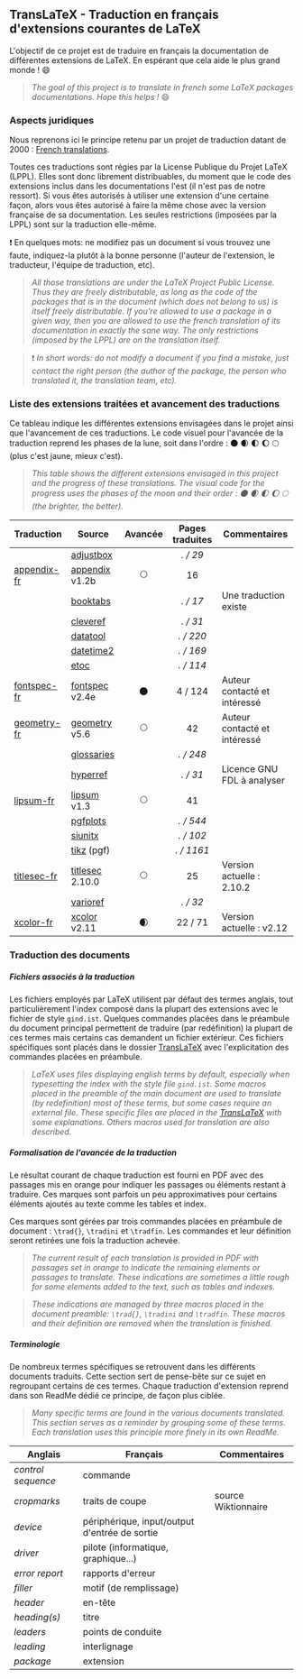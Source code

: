 ## TransLaTeX - Traduction en français d'extensions courantes de LaTeX

L'objectif de ce projet est de traduire en français la documentation de différentes extensions de LaTeX. En espérant que cela aide le plus grand monde ! :smile:

> *The goal of this project is to translate in french some LaTeX packages documentations. Hope this helps !* :smile:


### Aspects juridiques

Nous reprenons ici le principe retenu par un projet de traduction datant de 2000 : [French translations].

Toutes ces traductions sont régies par la License Publique du Projet LaTeX (LPPL). Elles sont donc librement distribuables, du moment que le code des extensions inclus dans les documentations l'est (il n'est pas de notre ressort). Si vous êtes autorisés à utiliser une extension d'une certaine façon, alors vous êtes autorisé à faire la même chose avec la version française de sa documentation. Les seules restrictions (imposées par la LPPL) sont sur la traduction elle-même.

:heavy_exclamation_mark: En quelques mots: ne modifiez pas un document si vous trouvez une faute, indiquez-la plutôt à la bonne personne (l'auteur de l'extension, le traducteur, l'équipe de traduction, etc).

> *All those translations are under the LaTeX Project Public License. Thus they are freely distributable, as long as the code of the packages that is in the document (which does not belong to us) is itself freely distributable. If you're allowed to use a package in a given way, then you are allowed to use the french translation of its documentation in exactly the sane way. The only restrictions (imposed by the LPPL) are on the translation itself.*

> :heavy_exclamation_mark: *In short words: do not modify a document if you find a mistake, just contact the right person (the author of the package, the person who translated it, the translation team, etc).*


### Liste des extensions traitées et avancement des traductions

Ce tableau indique les différentes extensions envisagées dans le projet ainsi que l'avancement de ces traductions. Le code visuel pour l'avancée de la traduction reprend les phases de la lune, soit dans l'ordre : :new_moon: :waxing_crescent_moon: :first_quarter_moon: :waxing_gibbous_moon: :full_moon: (plus c'est jaune, mieux c'est).

> *This table shows the different extensions envisaged in this project and the progress of these translations. The visual code for the progress uses the phases of the moon and their order : :new_moon: :waxing_crescent_moon: :first_quarter_moon: :waxing_gibbous_moon: :full_moon: (the brighter, the better).*

Traduction      | Source            | Avancée                | Pages traduites | Commentaires 
----------      | ---------         | :-----------------:    | :-------------: | ------------
                | [adjustbox]       |                        | *. / 29*        |
[appendix-fr]   | [appendix] v1.2b  | :full_moon:            | 16              |
                | [booktabs]        |                        | *. / 17*        | Une traduction existe
                | [cleveref]        |                        | *. / 31*        |
                | [datatool]        |                        | *. / 220*       |
                | [datetime2]       |                        | *. / 169*       |
                | [etoc]            |                        | *. / 114*       |
[fontspec-fr]   | [fontspec] v2.4e  | :new_moon:             | 4 / 124         | Auteur contacté et intéressé
[geometry-fr]   | [geometry] v5.6   | :full_moon:            | 42              | Auteur contacté et intéressé
                | [glossaries]      |                        | *. / 248*       |
                | [hyperref]        |                        | *. / 31*        | Licence GNU FDL à analyser
[lipsum-fr]     | [lipsum] v1.3     | :full_moon:            | 41              |
                | [pgfplots]        |                        | *. / 544*       |
                | [siunitx]         |                        | *. / 102*       |
                | [tikz] (pgf)      |                        | *. / 1161*      |
[titlesec-fr]   | [titlesec] 2.10.0 | :full_moon:            | 25              | Version actuelle : 2.10.2
                | [varioref]        |                        | *. / 32*        |
[xcolor-fr]     | [xcolor] v2.11    | :waxing_crescent_moon: | 22 / 71         | Version actuelle : v2.12


### Traduction des documents 

##### Fichiers associés à la traduction

Les fichiers employés par LaTeX utilisent par défaut des termes anglais, tout particulièrement l'index composé dans la plupart des extensions avec le fichier de style `gind.ist`. Quelques commandes placées dans le préambule du document principal permettent de traduire (par redéfinition) la plupart de ces termes mais certains cas demandent un fichier extérieur. Ces fichiers spécifiques sont placés dans le dossier [TransLaTeX] avec l'explicitation des commandes placées en préambule.

> *LaTeX uses files displaying english terms by default, especially when typesetting the index with the style file `gind.ist`. Some macros placed in the preamble of the main document are used to translate (by redefinition) most of these terms, but some cases require an external file. These specific files are placed in the [TransLaTeX] with some explanations. Others macros used for translation are also described.*


##### Formalisation de l'avancée de la traduction

Le résultat courant de chaque traduction est fourni en PDF avec des passages mis en orange pour indiquer les passages ou éléments restant à traduire. Ces marques sont parfois un peu approximatives pour certains éléments ajoutés au texte comme les tables et index.

Ces marques sont gérées par trois commandes placées en préambule de document : `\trad{}`, `\tradini` et `\tradfin`. Les commandes et leur définition seront retirées une fois la traduction achevée.

> *The current result of each translation is provided in PDF with passages set in orange to indicate the remaining elements or passages to translate. These indications are sometimes a little rough for some elements added to the text, such as tables and indexes.*

> *These indications are managed by three macros placed in the document preamble: `\trad{}`, `\tradini` and `\tradfin`. These macros and their definition are removed when the translation is finished.*


##### Terminologie

De nombreux termes spécifiques se retrouvent dans les différents documents traduits. Cette section sert de pense-bête sur ce sujet en regroupant certains de ces termes. Chaque traduction d'extension reprend dans son ReadMe dédié ce principe, de façon plus ciblée.

> *Many specific terms are found in the various documents translated. This section serves as a reminder by grouping some of these terms. Each translation uses this principle more finely in its own ReadMe.*

Anglais                | Français                                       | Commentaires 
---------------------- | ---------------------------------------------- | -------------------------------
*control sequence*     | commande                                       |   
*cropmarks*            | traits de coupe                                | source Wiktionnaire
*device*               | périphérique, input/output d'entrée de sortie  |
*driver*               | pilote (informatique, graphique...)            |
*error report*         | rapports d'erreur                              |
*filler*               | motif (de remplissage)                         |
*header*               | en-tête                                        |
*heading(s)*           | titre                                          |
*leaders*              | points de conduite                             |
*leading*              | interlignage                                   |
*package*              | extension                                      |


[//]: # (Sur le Markdown : https://guides.github.com/features/mastering-markdown/)


[French translations]: <https://www.ctan.org/pkg/french-translations>
[adjustbox]: <https://www.ctan.org/pkg/adjustbox>
[appendix]: <https://www.ctan.org/pkg/appendix>
[appendix-fr]: <https://github.com/LeSpib/TransLaTeX/tree/master/appendix>
[booktabs]: <https://www.ctan.org/pkg/booktabs>
[cleveref]: <https://www.ctan.org/pkg/cleveref>
[datatool]: <https://www.ctan.org/pkg/datatool>
[datetime2]: <https://www.ctan.org/pkg/datetime2>
[etoc]: <https://www.ctan.org/pkg/etoc>
[fontspec]: <https://www.ctan.org/pkg/fontspec>
[fontspec-fr]: <https://github.com/LeSpib/TransLaTeX/tree/master/fontspec>
[geometry]: <https://www.ctan.org/pkg/geometry>
[geometry-fr]: <https://github.com/LeSpib/TransLaTeX/tree/master/geometry>
[glossaries]: <https://www.ctan.org/pkg/glossaries>
[hyperref]: <https://www.ctan.org/pkg/hyperref>
[lipsum]: <https://www.ctan.org/pkg/lipsum>
[lipsum-fr]: <https://github.com/LeSpib/TransLaTeX/tree/master/lipsum>
[pgfplots]: <https://www.ctan.org/pkg/pgfplots>
[siunitx]: <https://www.ctan.org/pkg/siunitx>
[titlesec]: <https://www.ctan.org/pkg/titlesec>
[titlesec-fr]: <https://github.com/LeSpib/TransLaTeX/tree/master/titlesec>
[tikz]: <https://www.ctan.org/pkg/pgf>
[varioref]: <https://www.ctan.org/pkg/varioref>
[xcolor]: <https://www.ctan.org/pkg/xcolor>
[xcolor-fr]: <https://github.com/LeSpib/TransLaTeX/tree/master/xcolor>
[TransLaTeX]: <https://github.com/LeSpib/TransLaTeX/tree/master/TransLaTeX>
